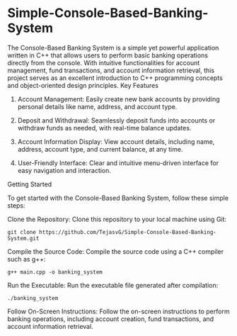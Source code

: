 # Simple-Console-Based-Banking-System
The Console-Based Banking System is a simple yet powerful application written in C++ that allows users to perform basic banking operations directly from the console. With intuitive functionalities for account management, fund transactions, and account information retrieval, this project serves as an excellent introduction to C++ programming concepts and object-oriented design principles.
Key Features

1. Account Management: Easily create new bank accounts by providing personal details like name, address, and account type.

2. Deposit and Withdrawal: Seamlessly deposit funds into accounts or withdraw funds as needed, with real-time balance updates.

3. Account Information Display: View account details, including name, address, account type, and current balance, at any time.

4. User-Friendly Interface: Clear and intuitive menu-driven interface for easy navigation and interaction.

Getting Started

To get started with the Console-Based Banking System, follow these simple steps:

Clone the Repository: Clone this repository to your local machine using Git:

 
    git clone https://github.com/TejasvG/Simple-Console-Based-Banking-System.git

  Compile the Source Code: Compile the source code using a C++ compiler such as g++: 
        
    g++ main.cpp -o banking_system

Run the Executable: Run the executable file generated after compilation:

    ./banking_system

Follow On-Screen Instructions: Follow the on-screen instructions to perform banking operations, including account creation, fund transactions, and account information retrieval.



